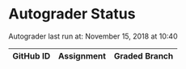 # Autograder Status
Autograder last run at: November 15, 2018 at 10:40

| GitHub ID | Assignment | Graded Branch |
|-----------|------------|---------------|

